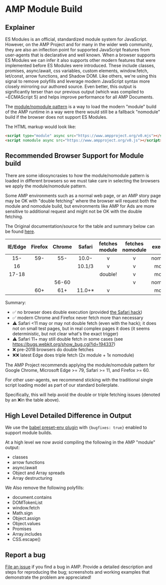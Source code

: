 # AMP Module Build

## Explainer

ES Modules is an official, standardized module system for JavaScript. However, on the AMP Project and for many in the wider web community, they are also an inflection point for supported JavaScript features from user-agents that is declarative and well known. When a browser supports ES Modules we can infer it also supports other modern features that were implemented before ES Modules were introduced. These include classes, promises, async/await, css variables, custom elements, window.fetch, let/const, arrow functions, and Shadow DOM. Like others, we're using this signal to remove polyfills and leverage modern JavaScript syntax more closely mirroring our authored source. Even better, this output is significantly terser than our previous output (which was compiled to ~ECMAScript 5) and helps improve performance for all AMP Documents.

The [module/nomodule pattern](https://philipwalton.com/articles/deploying-es2015-code-in-production-today/) is a way to load the modern "module" build of the AMP runtime in a way were there would still be a fallback "nomodule" build if the browser does not support ES Modules.

The HTML markup would look like:

```html
<script type="module" async src="https://www.ampproject.org/v0.mjs"></script>
<script nomodule async src="https://www.ampproject.org/v0.js"></script>
```

## Recommended Browser Support for Module build

There are some idiosyncrasies to how the module/nomodule pattern is loaded in
different browsers so we must take care in selecting the browsers we apply the
module/nomodule pattern.

Some AMP environments such as a normal web page, or an AMP story page may be
OK with "double fetching" where the browser will request both the module and
nomodule build, but environments like AMP for Ads are more sensitive to
additional request and might not be OK with the double fetching.

The Original documentation/source for the table and summary below can be found [here](https://gist.github.com/jakub-g/5fc11af85a061ca29cc84892f1059fec).

| IE/Edge | Firefox | Chrome | Safari  | fetches module | fetches nomodule | executes |      |
| :-----: | :-----: | :----: | :-----: | :------------: | :--------------: | :------: | ---- |
|   15-   |   59-   |  55-   |  10.0-  |       v        |        v         | nomodule | ❌   |
|   16    |         |        | 10.1/3  |       v        |        v         |  module  | ❌   |
|  17-18  |         |        |         |    double!     |        v         |  module  | ❌❌ |
|         |         | 56-60  |         |                |        v         | nomodule | ✅   |
|         |   60+   |  61+   | 11.0+\* |       v        |                  |  module  | ✅   |

Summary:

- ✅ no browser does double execution (provided [the Safari hack](https://gist.github.com/samthor/64b114e4a4f539915a95b91ffd340acc))
- ✅ modern Chrome and Firefox never fetch more than necessary
- ⚠ Safari <11 may or may not double fetch (even with the hack); it does not on small test pages, but in real complex pages it does (it seems deterministic, but not clear what's the exact trigger)
- ⚠ Safari 11+ may still double fetch in some cases (see https://bugs.webkit.org/show_bug.cgi?id=194337)
- ❌ pre-2018 browsers do double fetches
- ❌❌ latest Edge does triple fetch (2x module + 1x nomodule)

The AMP Project recommends applying the module/nomodule pattern for Google Chrome, Microsoft Edge >= 79, Safari >= 11, and Firefox >= 60.

For other user-agents, we recommend sticking with the traditional single script loading model as part of our standard boilerplate.

Specifically, this will help avoid the double or triple fetching issues (denoted by an ❌in the table above).

## High Level Detailed Difference in Output

We use the [babel preset-env plugin](https://babeljs.io/blog/2020/03/16/7.9.0) with `{bugfixes: true}` enabled to support module builds.

At a high level we now avoid compiling the following in the AMP "module" output:

- classes
- arrow functions
- async/await
- Object and Array spreads
- Array destructuring

We Also remove the following polyfills:

- document.contains
- DOMTokenList
- window.fetch
- Math.sign
- Object.assign
- Object.values
- Promises
- Array.includes
- CSS.escape()

## Report a bug

[File an issue](https://github.com/ampproject/amphtml/issues/new?assignees=&labels=Type%3A+Bug&template=bug-report.md&title=) if you find a bug in AMP. Provide a detailed description and steps for reproducing the bug; screenshots and working examples that demonstrate the problem are appreciated!
